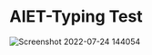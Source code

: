 # AIET-Typing Test
![Screenshot 2022-07-24 144054](https://user-images.githubusercontent.com/68140538/180640537-b46cbb58-9065-47f5-906f-0d8d037d1306.png)
